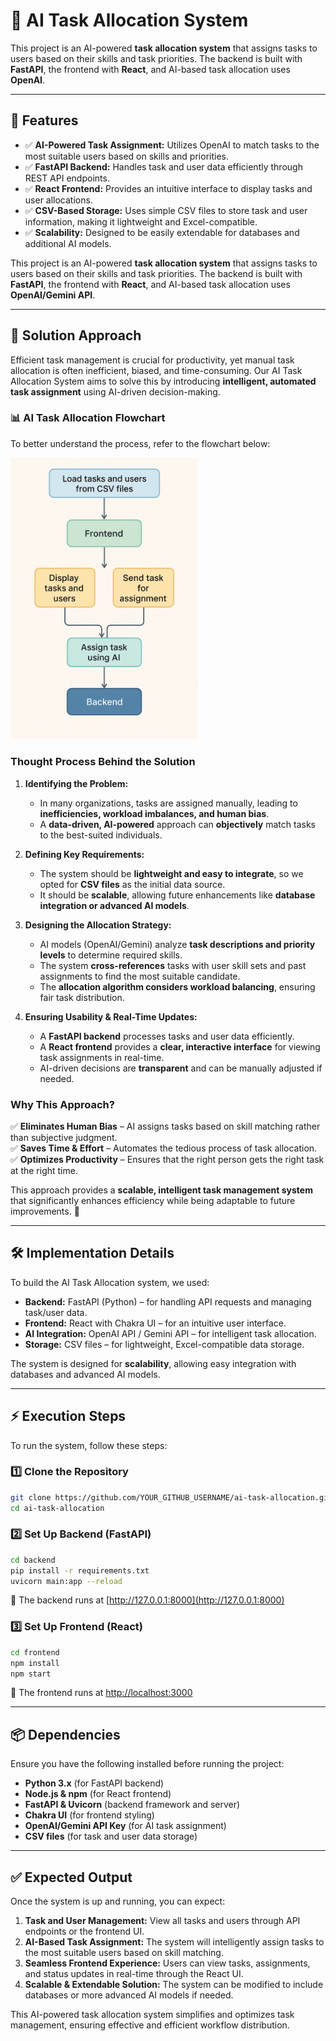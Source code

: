 # 🚀 AI Task Allocation System

This project is an AI-powered **task allocation system** that assigns tasks to users based on their skills and task priorities. The backend is built with **FastAPI**, the frontend with **React**, and AI-based task allocation uses **OpenAI**.

---

## 📌 Features

- ✅ **AI-Powered Task Assignment:** Utilizes OpenAI to match tasks to the most suitable users based on skills and priorities.
- ✅ **FastAPI Backend:** Handles task and user data efficiently through REST API endpoints.
- ✅ **React Frontend:** Provides an intuitive interface to display tasks and user allocations.
- ✅ **CSV-Based Storage:** Uses simple CSV files to store task and user information, making it lightweight and Excel-compatible.
- ✅ **Scalability:** Designed to be easily extendable for databases and additional AI models.

This project is an AI-powered **task allocation system** that assigns tasks to users based on their skills and task priorities. The backend is built with **FastAPI**, the frontend with **React**, and AI-based task allocation uses **OpenAI/Gemini API**.


---

## 📌 Solution Approach

Efficient task management is crucial for productivity, yet manual task allocation is often inefficient, biased, and time-consuming. Our AI Task Allocation System aims to solve this by introducing **intelligent, automated task assignment** using AI-driven decision-making.

### 📊 AI Task Allocation Flowchart

To better understand the process, refer to the flowchart below:

<img src="assets/flowchart.png" alt="AI Task Allocation Flowchart" width="300">

### **Thought Process Behind the Solution**

1. **Identifying the Problem:**

   - In many organizations, tasks are assigned manually, leading to **inefficiencies, workload imbalances, and human bias**.
   - A **data-driven, AI-powered** approach can **objectively** match tasks to the best-suited individuals.

2. **Defining Key Requirements:**

   - The system should be **lightweight and easy to integrate**, so we opted for **CSV files** as the initial data source.
   - It should be **scalable**, allowing future enhancements like **database integration or advanced AI models**.

3. **Designing the Allocation Strategy:**

   - AI models (OpenAI/Gemini) analyze **task descriptions and priority levels** to determine required skills.
   - The system **cross-references** tasks with user skill sets and past assignments to find the most suitable candidate.
   - The **allocation algorithm considers workload balancing**, ensuring fair task distribution.

4. **Ensuring Usability & Real-Time Updates:**
   - A **FastAPI backend** processes tasks and user data efficiently.
   - A **React frontend** provides a **clear, interactive interface** for viewing task assignments in real-time.
   - AI-driven decisions are **transparent** and can be manually adjusted if needed.

### **Why This Approach?**

✅ **Eliminates Human Bias** – AI assigns tasks based on skill matching rather than subjective judgment.  
✅ **Saves Time & Effort** – Automates the tedious process of task allocation.  
✅ **Optimizes Productivity** – Ensures that the right person gets the right task at the right time.

This approach provides a **scalable, intelligent task management system** that significantly enhances efficiency while being adaptable to future improvements. 🚀

---

## 🛠️ Implementation Details

To build the AI Task Allocation system, we used:

- **Backend:** FastAPI (Python) – for handling API requests and managing task/user data.
- **Frontend:** React with Chakra UI – for an intuitive user interface.
- **AI Integration:** OpenAI API / Gemini API – for intelligent task allocation.
- **Storage:** CSV files – for lightweight, Excel-compatible data storage.

The system is designed for **scalability**, allowing easy integration with databases and advanced AI models.

---

## ⚡ Execution Steps

To run the system, follow these steps:

### 1️⃣ Clone the Repository

```sh
git clone https://github.com/YOUR_GITHUB_USERNAME/ai-task-allocation.git
cd ai-task-allocation
```

### 2️⃣ Set Up Backend (FastAPI)

```sh
cd backend
pip install -r requirements.txt
uvicorn main:app --reload
```

📍 The backend runs at [http://127.0.0.1:8000](http://127.0.0.1:8000)

### 3️⃣ Set Up Frontend (React)

```sh
cd frontend
npm install
npm start
```

📍 The frontend runs at [http://localhost:3000](http://localhost:3000)

---

## 📦 Dependencies

Ensure you have the following installed before running the project:

- **Python 3.x** (for FastAPI backend)
- **Node.js & npm** (for React frontend)
- **FastAPI & Uvicorn** (backend framework and server)
- **Chakra UI** (for frontend styling)
- **OpenAI/Gemini API Key** (for AI task assignment)
- **CSV files** (for task and user data storage)

---

## ✅ Expected Output

Once the system is up and running, you can expect:

1. **Task and User Management:** View all tasks and users through API endpoints or the frontend UI.
2. **AI-Based Task Assignment:** The system will intelligently assign tasks to the most suitable users based on skill matching.
3. **Seamless Frontend Experience:** Users can view tasks, assignments, and status updates in real-time through the React UI.
4. **Scalable & Extendable Solution:** The system can be modified to include databases or more advanced AI models if needed.

This AI-powered task allocation system simplifies and optimizes task management, ensuring effective and efficient workflow distribution.
